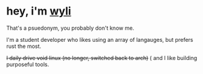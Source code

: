 # hey, i'm [wyli](https://web.wyli.tech)

That's a psuedonym, you probably don't know me.

I'm a student developer who likes using an array of langauges, but prefers rust the most.

~~I daily drive void linux (no longer, switched back to arch)~~ ( and I like building purposeful tools.
